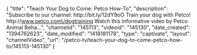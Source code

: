 {
    "title": "Teach Your Dog to Come: Petco How-To",
    "description": "Subscribe to our channel: http:\/\/bit.ly\/12dY9oO Train your dog with Petco! http:\/\/www.petco.com\/dogtraining Watch this informative video by Petco Animal Beha...",
    "channelid": "145113",
    "videoid": "145130",
    "date_created": "1394762623",
    "date_modified": "1418181178",
    "type": "captivate",
    "layout": "channelVideo",
    "url": "\/petco-tv\/teach-your-dog-to-come-petco-how-to\/145113-145130"
}